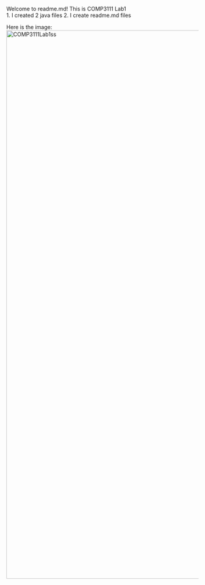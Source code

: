 Welcome to readme.md! This is COMP3111 Lab1 \
    1. I created 2 java files
    2. I create readme.md files
    
Here is the image:
<img width="1440" alt="COMP3111Lab1ss" src="https://github.com/WesleyMan314/Comp3111LEx/assets/144898726/a09888ce-d82b-404a-8a7e-1bff3a31d4df">
